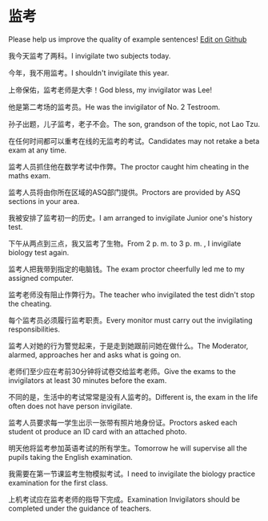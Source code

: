 # 监考

Please help us improve the quality of example sentences! [Edit on Github](https://github.com/jiyushe/jiyu-example-sentence-source/blob/main/chinese/jiankao.md)

<p><span class="chinese">我今天监考了两科。</span><span class="english">I invigilate two subjects today.</span></p>

<p><span class="chinese">今年，我不用监考。</span><span class="english">I shouldn't invigilate this year.</span></p>

<p><span class="chinese">上帝保佑，监考老师是大李！</span><span class="english">God bless, my invigilator was Lee!</span></p>

<p><span class="chinese">他是第二考场的监考员。</span><span class="english">He was the invigilator of No. 2 Testroom.</span></p>

<p><span class="chinese">孙子出题，儿子监考，老子不会。</span><span class="english">The son, grandson of the topic, not Lao Tzu.</span></p>

<p><span class="chinese">在任何时间都可以重考在线的无监考的考试。</span><span class="english">Candidates may not retake a beta exam at any time.</span></p>

<p><span class="chinese">监考人员抓住他在数学考试中作弊。</span><span class="english">The proctor caught him cheating in the maths exam.</span></p>

<p><span class="chinese">监考人员将由你所在区域的ASQ部门提供。</span><span class="english">Proctors are provided by ASQ sections in your area.</span></p>

<p><span class="chinese">我被安排了监考初一的历史。</span><span class="english">I am arranged to invigilate Junior one's history test.</span></p>

<p><span class="chinese">下午从两点到三点，我又监考了生物。</span><span class="english">From 2 p. m. to 3 p. m. , I invigilate biology test again.</span></p>

<p><span class="chinese">监考人把我带到指定的电脑钱。</span><span class="english">The exam proctor cheerfully led me to my assigned computer.</span></p>

<p><span class="chinese">监考老师没有阻止作弊行为。</span><span class="english">The teacher who invigilated the test didn't stop the cheating.</span></p>

<p><span class="chinese">每个监考员必须履行监考职责。</span><span class="english">Every monitor must carry out the invigilating responsibilities.</span></p>

<p><span class="chinese">监考人对她的行为警觉起来，于是走到她跟前问她在做什么。</span><span class="english">The Moderator, alarmed, approaches her and asks what is going on.</span></p>

<p><span class="chinese">老师们至少应在考前30分钟将试卷交给监考老师。</span><span class="english">Give the exams to the invigilators at least 30 minutes before the exam.</span></p>

<p><span class="chinese">不同的是，生活中的考试常常是没有人监考的。</span><span class="english">Different is, the exam in the life often does not have person invigilate.</span></p>

<p><span class="chinese">监考人员要求每一学生出示一张带有照片地身份证。</span><span class="english">Proctors asked each student ot produce an ID card with an attached photo.</span></p>

<p><span class="chinese">明天他将监考参加英语考试的所有学生。</span><span class="english">Tomorrow he will supervise all the pupils taking the English examination.</span></p>

<p><span class="chinese">我需要在第一节课监考生物模拟考试。</span><span class="english">I need to invigilate the biology practice examination for the first class.</span></p>

<p><span class="chinese">上机考试应在监考老师的指导下完成。</span><span class="english">Examination Invigilators should be completed under the guidance of teachers.</span></p>

